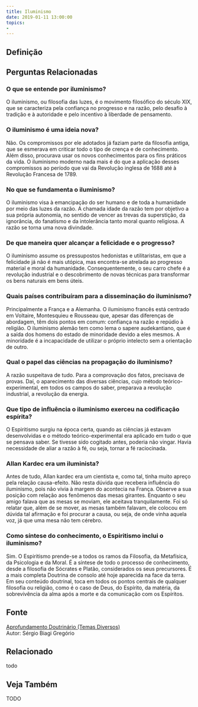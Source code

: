```yaml
---
title: Iluminismo
date: 2019-01-11 13:00:00
topics: 
- 
---
```


## Definição


## Perguntas Relacionadas

### O que se entende por iluminismo?
O iluminismo, ou filosofia das luzes, é o movimento filosófico do
século XIX, que se caracteriza pela confiança no progresso e na razão,
pelo desafio à tradição e à autoridade e pelo incentivo à liberdade de
pensamento.

### O iluminismo é uma ideia nova?
Não. Os compromissos por ele adotados já faziam parte da filosofia
antiga, que se esmerava em criticar todo o tipo de crença e de
conhecimento. Além disso, procurava usar os novos conhecimentos para os
fins práticos da vida. O iluminismo moderno nada mais é do que a
aplicação desses compromissos ao período que vai da Revolução inglesa de
1688 até à Revolução Francesa de 1789.

### No que se fundamenta o iluminismo?
O iluminismo visa à emancipação do ser humano e de toda a humanidade por
meio das luzes da razão. A chamada idade da razão tem por objetivo a sua
própria autonomia, no sentido de vencer as trevas da superstição, da
ignorância, do fanatismo e da intolerância tanto moral quanto religiosa.
A razão se torna uma nova divindade.

### De que maneira quer alcançar a felicidade e o progresso?
O iluminismo assume os pressupostos hedonistas e utilitaristas, em que a
felicidade já não é mais utópica, mas encontra-se atrelada ao
progresso material e moral da humanidade. Consequentemente, o seu carro
chefe é a revolução industrial e o descobrimento de novas técnicas para
transformar os bens naturais em bens úteis.

### Quais países contribuíram para a disseminação do iluminismo?
Principalmente a França e a Alemanha. O iluminismo francês está centrado
em Voltaire, Montesquieu e Rousseau que, apesar das diferenças de
abordagem, têm dois pontos em comum: confiança na razão e repúdio à
religião. O iluminismo alemão tem como lema o sapere audekantiano, que
é a saída dos homens do estado de minoridade devido a eles mesmos. A
minoridade é a incapacidade de utilizar o próprio intelecto sem a
orientação de outro.

### Qual o papel das ciências na propagação do iluminismo?
A razão suspeitava de tudo. Para a comprovação dos fatos, precisava de
provas. Daí, o aparecimento das diversas ciências, cujo método
teórico-experimental, em todos os campos do saber, preparava a
revolução industrial, a revolução da energia.

### Que tipo de influência o iluminismo exerceu na codificação espírita?
O Espiritismo surgiu na época certa, quando as ciências já estavam
desenvolvidas e o método teórico-experimental era aplicado em tudo o que
se pensava saber. Se tivesse sido cogitado antes, poderia não vingar.
Havia necessidade de aliar a razão à fé, ou seja, tornar a fé
raciocinada.

### Allan Kardec era um iluminista?
Antes de tudo, Allan kardec era um cientista e, como tal, tinha muito
apreço pela relação causa-efeito. Não resta dúvida que recebera
influência do iluminismo, pois não vivia à margem do acontecia na
França. Observe a sua posição com relação aos fenômenos das mesas
girantes. Enquanto o seu amigo falava que as mesas se moviam, ele
aceitava tranquilamente. Foi só relatar que, além de se mover, as mesas
também falavam, ele colocou em dúvida tal afirmação e foi procurar a
causa, ou seja, de onde vinha aquela voz, já que uma mesa não tem
cérebro.

### Como síntese do conhecimento, o Espiritismo inclui o iluminismo?
Sim. O Espiritismo prende-se a todos os ramos da Filosofia, da
Metafísica, da Psicologia e da Moral. É a síntese de todo o processo de
conhecimento, desde a filosofia de Sócrates e Platão, considerados os
seus precursores. É a mais completa Doutrina de consolo até hoje
aparecida na face da terra. Em seu conteúdo doutrinal, toca em todos os
pontos centrais de qualquer filosofia ou religião, como é o caso de
Deus, do Espírito, da matéria, da sobrevivência da alma após a morte e
da comunicação com os Espíritos.





## Fonte
[Aprofundamento Doutrinário (Temas Diversos)](https://sites.google.com/view/aprofundamentodoutrinario/iluminismo)  
Autor: Sérgio Biagi Gregório



## Relacionado
todo

## Veja Também
TODO


